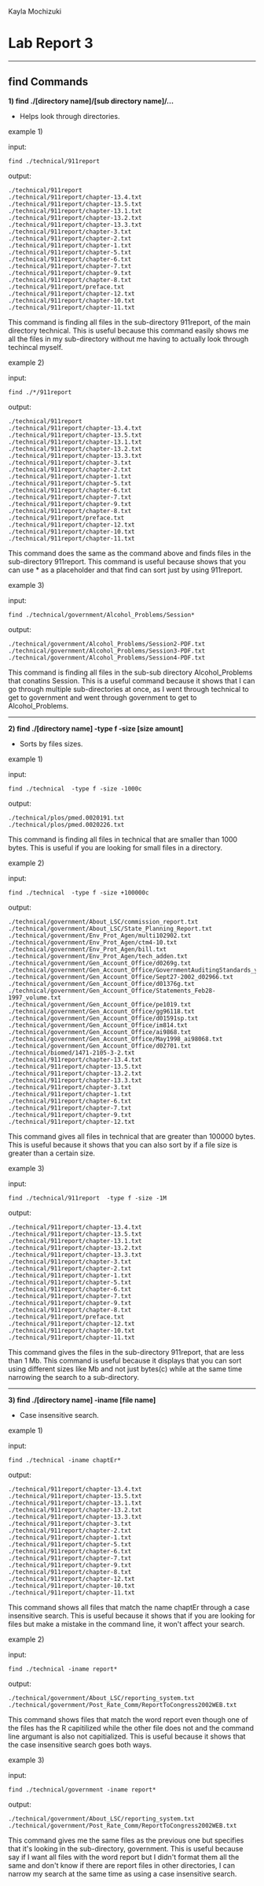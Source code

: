 Kayla Mochizuki
# Lab Report 3
---
## find Commands
**1) find ./[directory name]/[sub directory name]/...**
 - Helps look through directories.

example 1)

input:
```
find ./technical/911report
```
output:
```
./technical/911report
./technical/911report/chapter-13.4.txt
./technical/911report/chapter-13.5.txt
./technical/911report/chapter-13.1.txt
./technical/911report/chapter-13.2.txt
./technical/911report/chapter-13.3.txt
./technical/911report/chapter-3.txt
./technical/911report/chapter-2.txt
./technical/911report/chapter-1.txt
./technical/911report/chapter-5.txt
./technical/911report/chapter-6.txt
./technical/911report/chapter-7.txt
./technical/911report/chapter-9.txt
./technical/911report/chapter-8.txt
./technical/911report/preface.txt
./technical/911report/chapter-12.txt
./technical/911report/chapter-10.txt
./technical/911report/chapter-11.txt
```

This command is finding all files in the sub-directory 911report, of the main directory technical. This is useful because this command easily shows me all the files in my sub-directory without me having to actually look through techincal myself.

example 2)

input:
```
find ./*/911report
```

output:
```
./technical/911report
./technical/911report/chapter-13.4.txt
./technical/911report/chapter-13.5.txt
./technical/911report/chapter-13.1.txt
./technical/911report/chapter-13.2.txt
./technical/911report/chapter-13.3.txt
./technical/911report/chapter-3.txt
./technical/911report/chapter-2.txt
./technical/911report/chapter-1.txt
./technical/911report/chapter-5.txt
./technical/911report/chapter-6.txt
./technical/911report/chapter-7.txt
./technical/911report/chapter-9.txt
./technical/911report/chapter-8.txt
./technical/911report/preface.txt
./technical/911report/chapter-12.txt
./technical/911report/chapter-10.txt
./technical/911report/chapter-11.txt
```

This command does the same as the command above and finds files in the sub-directory 911report. This command is useful because shows that you can use * as a placeholder and that find can sort just by using 911report.

example 3)

input:
```
find ./technical/government/Alcohol_Problems/Session*
```

output:
```
./technical/government/Alcohol_Problems/Session2-PDF.txt
./technical/government/Alcohol_Problems/Session3-PDF.txt
./technical/government/Alcohol_Problems/Session4-PDF.txt
```

This command is finding all files in the sub-sub directory Alcohol_Problems that conatins Session. This is a useful command because it shows that I can go through multiple sub-directories at once, as I went through technical to get to government and went through government to get to Alcohol_Problems.

---
**2) find ./[directory name] -type f -size [size amount]**
  - Sorts by files sizes.

example 1)

input:
```
find ./technical  -type f -size -1000c
```

output:
```
./technical/plos/pmed.0020191.txt
./technical/plos/pmed.0020226.txt
```
This command is finding all files in technical that are smaller than 1000 bytes. This is useful if you are looking for small files in a directory.

example 2)

input:
```
find ./technical  -type f -size +100000c
```

output:
```
./technical/government/About_LSC/commission_report.txt
./technical/government/About_LSC/State_Planning_Report.txt
./technical/government/Env_Prot_Agen/multi102902.txt
./technical/government/Env_Prot_Agen/ctm4-10.txt
./technical/government/Env_Prot_Agen/bill.txt
./technical/government/Env_Prot_Agen/tech_adden.txt
./technical/government/Gen_Account_Office/d0269g.txt
./technical/government/Gen_Account_Office/GovernmentAuditingStandards_yb2002ed.txt
./technical/government/Gen_Account_Office/Sept27-2002_d02966.txt
./technical/government/Gen_Account_Office/d01376g.txt
./technical/government/Gen_Account_Office/Statements_Feb28-1997_volume.txt
./technical/government/Gen_Account_Office/pe1019.txt
./technical/government/Gen_Account_Office/gg96118.txt
./technical/government/Gen_Account_Office/d01591sp.txt
./technical/government/Gen_Account_Office/im814.txt
./technical/government/Gen_Account_Office/ai9868.txt
./technical/government/Gen_Account_Office/May1998_ai98068.txt
./technical/government/Gen_Account_Office/d02701.txt
./technical/biomed/1471-2105-3-2.txt
./technical/911report/chapter-13.4.txt
./technical/911report/chapter-13.5.txt
./technical/911report/chapter-13.2.txt
./technical/911report/chapter-13.3.txt
./technical/911report/chapter-3.txt
./technical/911report/chapter-1.txt
./technical/911report/chapter-6.txt
./technical/911report/chapter-7.txt
./technical/911report/chapter-9.txt
./technical/911report/chapter-12.txt
```

This command gives all files in technical that are greater than 100000 bytes. This is useful because it shows that you can also sort by if a file size is greater than a certain size.

example 3)

input:
```
find ./technical/911report  -type f -size -1M
```

output:
```
./technical/911report/chapter-13.4.txt
./technical/911report/chapter-13.5.txt
./technical/911report/chapter-13.1.txt
./technical/911report/chapter-13.2.txt
./technical/911report/chapter-13.3.txt
./technical/911report/chapter-3.txt
./technical/911report/chapter-2.txt
./technical/911report/chapter-1.txt
./technical/911report/chapter-5.txt
./technical/911report/chapter-6.txt
./technical/911report/chapter-7.txt
./technical/911report/chapter-9.txt
./technical/911report/chapter-8.txt
./technical/911report/preface.txt
./technical/911report/chapter-12.txt
./technical/911report/chapter-10.txt
./technical/911report/chapter-11.txt
```

This command gives the files in the sub-directory 911report, that are less than 1 Mb. This command is useful because it displays that you can sort using different sizes like Mb and not just bytes(c) while at the same time narrowing the search to a sub-directory.

---
**3) find ./[directory name] -iname [file name]**
  - Case insensitive search.

example 1)

input:
```
find ./technical -iname chaptEr*
```

output:
```
./technical/911report/chapter-13.4.txt
./technical/911report/chapter-13.5.txt
./technical/911report/chapter-13.1.txt
./technical/911report/chapter-13.2.txt
./technical/911report/chapter-13.3.txt
./technical/911report/chapter-3.txt
./technical/911report/chapter-2.txt
./technical/911report/chapter-1.txt
./technical/911report/chapter-5.txt
./technical/911report/chapter-6.txt
./technical/911report/chapter-7.txt
./technical/911report/chapter-9.txt
./technical/911report/chapter-8.txt
./technical/911report/chapter-12.txt
./technical/911report/chapter-10.txt
./technical/911report/chapter-11.txt
```

This command shows all files that match the name chaptEr through a case insensitive search. This is useful because it shows that if you are looking for files but make a mistake in the command line, it won't affect your search.

example 2)

input:
```
find ./technical -iname report*
```

output:
```
./technical/government/About_LSC/reporting_system.txt
./technical/government/Post_Rate_Comm/ReportToCongress2002WEB.txt
```

This command shows files that match the word report even though one of the files has the R capitilized while the other file does not and the command line argumant is also not capitialized. This is useful because it shows that the case insensitive search goes both ways.

example 3)

input:
```
find ./technical/government -iname report*
```

output:
```
./technical/government/About_LSC/reporting_system.txt
./technical/government/Post_Rate_Comm/ReportToCongress2002WEB.txt
```

This command gives me the same files as the previous one but specifies that it's looking in the sub-directory, government. This is useful because say if I want all files with the word report but I didn't format them all the same and don't know if there are report files in other directories, I can narrow my search at the same time as using a case insensitive search.

